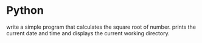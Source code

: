 # Python
write a simple program that calculates the square root of number.
prints the current date and time
and displays the current working directory.